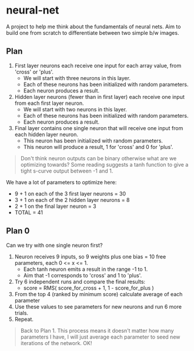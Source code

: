 # neural-net

A project to help me think about the fundamentals of neural nets.  Aim to build one from scratch to differentiate between two simple b/w images.

## Plan

1. First layer neurons each receive one input for each array value, from 'cross' or 'plus'.
   - We will start with three neurons in this layer.
   - Each of these neurons has been initialized with random parameters.
   - Each neuron produces a result.
2. Hidden layer neurons (fewer than in first layer) each receive one input from each first layer neuron.
   - We will start with two neurons in this layer.
   - Each of these neurons has been initialized with random parameters.
   - Each neuron produces a result.
3. Final layer contains one single neuron that will receive one input from each hidden layer neuron.
   - This neuron has been initialized with random parameters.
   - This neuron will produce a result, 1 for 'cross' and 0 for 'plus'.

> Don't think neuron outputs can be binary otherwise what are we optimizing towards?
> Some reading suggests a tanh function to give a tight s-curve output between -1 and 1.

We have a lot of parameters to optimize here:
- 9 + 1 on each of the 3 first layer neurons = 30
- 3 + 1 on each of the 2 hidden layer neurons = 8
- 2 + 1 on the final layer neuron = 3
- TOTAL = 41


## Plan 0

Can we try with one single neuron first?

1. Neuron receives 9 inputs, so 9 weights plus one bias = 10 free parameters, each 0 <= x <= 1.
   - Each tanh neuron emits a result in the range -1 to 1.
   - Aim that -1 corresponds to 'cross' and 1 to 'plus'.
2. Try 6 independent runs and compare the final results:
   - score = RMS( score_for_cross + 1, 1 - score_for_plus )
3. From the top 4 (ranked by minimum score) calculate average of each parameter
4. Use these values to see parameters for new neurons and run 6 more trials.
5. Repeat.

> Back to Plan 1. This process means it doesn't matter how many parameters I have, I will just average each parameter to seed new iterations of the network. OK!
